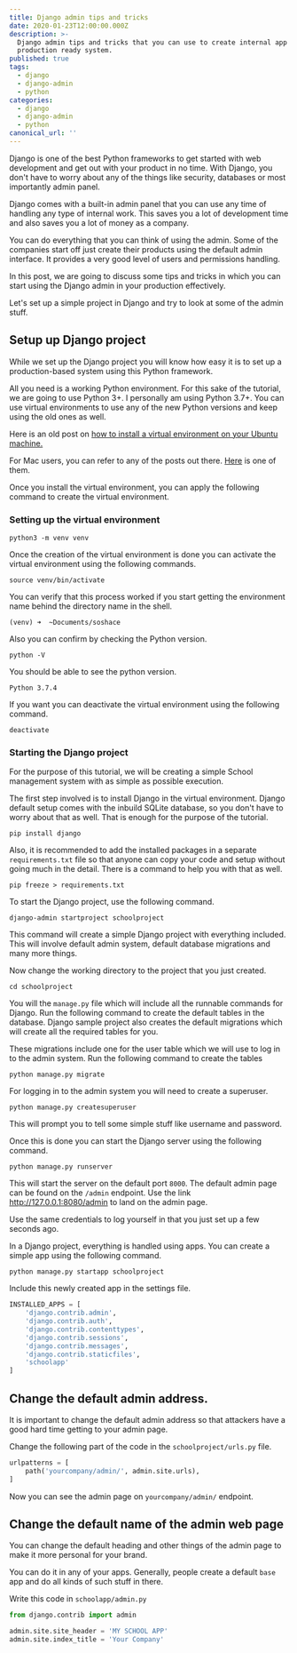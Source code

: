 ```yaml
---
title: Django admin tips and tricks
date: 2020-01-23T12:00:00.000Z
description: >-
  Django admin tips and tricks that you can use to create internal app for
  production ready system.
published: true
tags:
  - django
  - django-admin
  - python
categories:
  - django
  - django-admin
  - python
canonical_url: ''
---
```

Django is one of the best Python frameworks to get started with web development and get out with your product in no time. With Django, you don't have to worry about any of the things like security, databases or most importantly admin panel.

Django comes with a built-in admin panel that you can use any time of handling any type of internal work. This saves you a lot of development time and also saves you a lot of money as a company.

You can do everything that you can think of using the admin. Some of the companies start off just create their products using the default admin interface. It provides a very good level of users and permissions handling.

In this post, we are going to discuss some tips and tricks in which you can start using the Django admin in your production effectively.

Let's set up a simple project in Django and try to look at some of the admin stuff.

## Setup up Django project

While we set up the Django project you will know how easy it is to set up a production-based system using this Python framework.

All you need is a working Python environment. For this sake of the tutorial, we are going to use Python 3+. I personally am using Python 3.7+. You can use virtual environments to use any of the new Python versions and keep using the old ones as well.

Here is an old post on [how to install a virtual environment on your Ubuntu machine.](https://ranvir.xyz/blog/how-to-install-django-using-virtual-environment/)

For Mac users, you can refer to any of the posts out there. [Here](https://evansdianga.com/install-pip-osx/) is one of them.

Once you install the virtual environment, you can apply the following command to create the virtual environment.

### Setting up the virtual environment

```shell
python3 -m venv venv
```

Once the creation of the virtual environment is done you can activate the virtual environment using the following commands.

```shell
source venv/bin/activate
```

You can verify that this process worked if you start getting the environment name behind the directory name in the shell.

```shell
(venv) ➜  ~Documents/soshace
```

Also you can confirm by checking the Python version.

```shell
python -V
```

You should be able to see the python version.

```shell
Python 3.7.4
```

If you want you can deactivate the virtual environment using the following command.

```shell
deactivate
```

### Starting the Django project

For the purpose of this tutorial, we will be creating a simple School management system with as simple as possible execution.

The first step involved is to install Django in the virtual environment. Django default setup comes with the inbuild SQLite database, so you don't have to worry about that as well. That is enough for the purpose of the tutorial.

```shell
pip install django
```

Also, it is recommended to add the installed packages in a separate `requirements.txt` file so that anyone can copy your code and setup without going much in the detail. There is a command to help you with that as well.

```shell
pip freeze > requirements.txt
```

To start the Django project, use the following command.

```shell
django-admin startproject schoolproject
```

This command will create a simple Django project with everything included. This will involve default admin system, default database migrations and many more things.

Now change the working directory to the project that you just created.

```shell
cd schoolproject
```

You will the `manage.py` file which will include all the runnable commands for Django. Run the following command to create the default tables in the database. Django sample project also creates the default migrations which will create all the required tables for you.

These migrations include one for the user table which we will use to log in to the admin system. Run the following command to create the tables

```shell
python manage.py migrate
```

For logging in to the admin system you will need to create a superuser.

```shell
python manage.py createsuperuser
```

This will prompt you to tell some simple stuff like username and password.

Once this is done you can start the Django server using the following command.

```shell
python manage.py runserver
```

This will start the server on the default port `8000`. The default admin page can be found on the `/admin` endpoint. Use the link http://127.0.0.1:8080/admin to land on the admin page.

Use the same credentials to log yourself in that you just set up a few seconds ago.

In a Django project, everything is handled using apps. You can create a simple app using the following command.

```shell
python manage.py startapp schoolproject
```

Include this newly created app in the settings file.

```python
INSTALLED_APPS = [
    'django.contrib.admin',
    'django.contrib.auth',
    'django.contrib.contenttypes',
    'django.contrib.sessions',
    'django.contrib.messages',
    'django.contrib.staticfiles',
    'schoolapp'
]
```

## Change the default admin address.

It is important to change the default admin address so that attackers have a good hard time getting to your admin page.

Change the following part of the code in the `schoolproject/urls.py` file.

```python
urlpatterns = [
    path('yourcompany/admin/', admin.site.urls),
]
```

Now you can see the admin page on `yourcompany/admin/` endpoint.

## Change the default name of the admin web page

You can change the default heading and other things of the admin page to make it more personal for your brand.

You can do it in any of your apps. Generally, people create a default `base` app and do all kinds of such stuff in there.

Write this code in `schoolapp/admin.py`

```python
from django.contrib import admin

admin.site.site_header = 'MY SCHOOL APP'
admin.site.index_title = 'Your Company'
```


